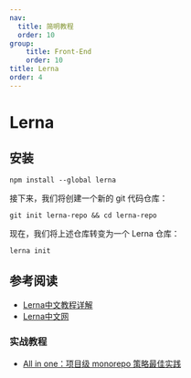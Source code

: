 ```yaml
---
nav:
  title: 简明教程
  order: 10
group:
	title: Front-End
	order: 10
title: Lerna
order: 4
---
```


# Lerna

## 安装

```shell
npm install --global lerna
```

接下来，我们将创建一个新的 git 代码仓库：

```shell
git init lerna-repo && cd lerna-repo
```

现在，我们将上述仓库转变为一个 Lerna 仓库：

```shell
lerna init
```



## 参考阅读

- [Lerna中文教程详解](https://juejin.cn/post/6844903856153821198)
- [Lerna中文网](https://www.lernajs.cn/)

### 实战教程

- [All in one：项目级 monorepo 策略最佳实践](https://juejin.cn/post/6924854598268108807)

